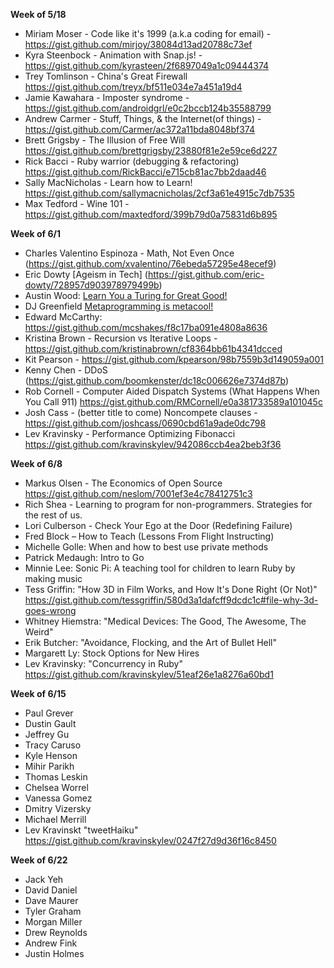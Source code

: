**Week of 5/18**

* Miriam Moser - Code like it's 1999 (a.k.a coding for email) - https://gist.github.com/mirjoy/38084d13ad20788c73ef
* Kyra Steenbock - Animation with Snap.js! - https://gist.github.com/kyrasteen/2f6897049a1c09444374
* Trey Tomlinson - China's Great Firewall https://gist.github.com/treyx/bf511e034e7a451a19d4
* Jamie Kawahara - Imposter syndrome - https://gist.github.com/androidgrl/e0c2bccb124b35588799
* Andrew Carmer - Stuff, Things, & the Internet(of things) - https://gist.github.com/Carmer/ac372a11bda8048bf374
* Brett Grigsby - The Illusion of Free Will https://gist.github.com/brettgrigsby/23880f81e2e59ce6d227
* Rick Bacci - Ruby warrior (debugging & refactoring) https://gist.github.com/RickBacci/e715cb81ac7bb2daad46
* Sally MacNicholas - Learn how to Learn! https://gist.github.com/sallymacnicholas/2cf3a61e4915c7db7535
* Max Tedford - Wine 101 - https://gist.github.com/maxtedford/399b79d0a75831d6b895

**Week of 6/1**

* Charles Valentino Espinoza - Math, Not Even Once (https://gist.github.com/xvalentino/76ebeda57295e48ecef9)
* Eric Dowty [Ageism in Tech] (https://gist.github.com/eric-dowty/728957d903978979499b)
* Austin Wood: [Learn You a Turing for Great Good!](https://gist.github.com/indiesquidge/a60dc4846548c0d9a88c)
* DJ Greenfield [Metaprogramming is metacool!](https://gist.github.com/AllPurposeName/ed9976ce4d64d44928e5)
* Edward McCarthy: https://gist.github.com/mcshakes/f8c17ba091e4808a8636
* Kristina Brown - Recursion vs Iterative Loops - https://gist.github.com/kristinabrown/cf8364bb61b4341dcced
* Kit Pearson - https://gist.github.com/kpearson/98b7559b3d149059a001
* Kenny Chen - DDoS (https://gist.github.com/boomkenster/dc18c006626e7374d87b)
* Rob Cornell - Computer Aided Dispatch Systems (What Happens When You Call 911) https://gist.github.com/RMCornell/e0a381733589a101045c
* Josh Cass - (better title to come) Noncompete clauses - https://gist.github.com/joshcass/0690cbd61a9ade0dc798
* Lev Kravinsky - Performance Optimizing Fibonacci https://gist.github.com/kravinskylev/942086ccb4ea2beb3f36

**Week of 6/8**

* Markus Olsen - The Economics of Open Source https://gist.github.com/neslom/7001ef3e4c78412751c3
* Rich Shea - Learning to program for non-programmers.  Strategies for the rest of us.
* Lori Culberson - Check Your Ego at the Door (Redefining Failure)
* Fred Block – How to Teach (Lessons From Flight Instructing)
* Michelle Golle: When and how to best use private methods
* Patrick Medaugh: Intro to Go
* Minnie Lee: Sonic Pi: A teaching tool for children to learn Ruby by making music
* Tess Griffin: "How 3D in Film Works, and How It's Done Right (Or Not)" https://gist.github.com/tessgriffin/580d3a1dafcff9dcdc1c#file-why-3d-goes-wrong
* Whitney Hiemstra: "Medical Devices: The Good, The Awesome, The Weird"
* Erik Butcher: "Avoidance, Flocking, and the Art of Bullet Hell"
* Margarett Ly: Stock Options for New Hires
* Lev Kravinsky: "Concurrency in Ruby" https://gist.github.com/kravinskylev/51eaf26e1a8276a60bd1

**Week of 6/15**

* Paul Grever
* Dustin Gault
* Jeffrey Gu
* Tracy Caruso
* Kyle Henson
* Mihir Parikh
* Thomas Leskin
* Chelsea Worrel
* Vanessa Gomez
* Dmitry Vizersky
* Michael Merrill
* Lev Kravinskt "tweetHaiku" https://gist.github.com/kravinskylev/0247f27d9d36f16c8450

**Week of 6/22**

* Jack Yeh
* David Daniel
* Dave Maurer
* Tyler Graham
* Morgan Miller
* Drew Reynolds
* Andrew Fink
* Justin Holmes
